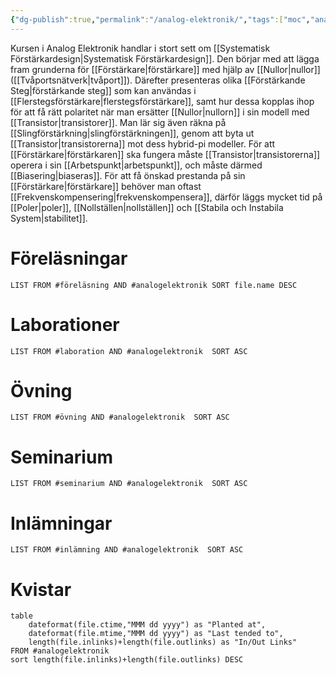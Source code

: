 ```yaml
---
{"dg-publish":true,"permalink":"/analog-elektronik/","tags":["moc","analogelektronik","gardenEntry"],"dgHomeLink":true,"dgPassFrontmatter":false}
---
```



Kursen i Analog Elektronik handlar i stort sett om [[Systematisk Förstärkardesign|Systematisk Förstärkardesign]]. Den börjar med att lägga fram grunderna för [[Förstärkare|förstärkare]] med hjälp av [[Nullor|nullor]] ([[Tvåportsnätverk|tvåport]]). Därefter presenteras olika [[Förstärkande Steg|förstärkande steg]] som kan användas i [[Flerstegsförstärkare|flerstegsförstärkare]], samt hur dessa kopplas ihop för att få rätt polaritet när man ersätter [[Nullor|nullorn]] i sin modell med [[Transistor|transistorer]]. Man lär sig även räkna på [[Slingförstärkning|slingförstärkningen]], genom att byta ut [[Transistor|transistorerna]] mot dess hybrid-pi modeller. För att [[Förstärkare|förstärkaren]] ska fungera måste [[Transistor|transistorerna]] operera i sin [[Arbetspunkt|arbetspunkt]], och måste därmed [[Biasering|biaseras]]. För att få önskad prestanda på sin [[Förstärkare|förstärkare]] behöver man oftast [[Frekvenskompensering|frekvenskompensera]], därför läggs mycket tid på [[Poler|poler]], [[Nollställen|nollställen]] och [[Stabila och Instabila System|stabilitet]]. 

# Föreläsningar
```dataview
LIST FROM #föreläsning AND #analogelektronik SORT file.name DESC
```

# Laborationer
```dataview
LIST FROM #laboration AND #analogelektronik  SORT ASC
```

# Övning
```dataview
LIST FROM #övning AND #analogelektronik  SORT ASC
```

# Seminarium
```dataview
LIST FROM #seminarium AND #analogelektronik  SORT ASC
```

# Inlämningar
```dataview
LIST FROM #inlämning AND #analogelektronik  SORT ASC
```

# Kvistar
```dataview
table 
	dateformat(file.ctime,"MMM dd yyyy") as "Planted at",
	dateformat(file.mtime,"MMM dd yyyy") as "Last tended to",
	length(file.inlinks)+length(file.outlinks) as "In/Out Links"
FROM #analogelektronik  
sort length(file.inlinks)+length(file.outlinks) DESC
```